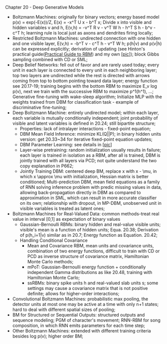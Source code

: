 Chapter 20 - Deep Generative Models
- Boltzmann Machines: originally for binary vectors; energy based model p(x) = exp(-E(x))/Z, E(x) = -x^T U x - b^T x; Divide x into visible and hidden variables v and h, E(v,h) = -v^T R v - v^T W h - h^T S h - b^v - c^T h; learning rule is local just as axons and dendrites firing locally;
- Restricted Boltzmann Machines: undirected connection with one hidden and one visible layer, E(v,h) = -b^T v - c^T h - v^T W h; p(h|v) and p(v|h) can be expressed explicitly; derivation of updating (see Hinton's practical guide([Practical Guide to RBM](http://www.cs.toronto.edu/~hinton/absps/guideTR.pdf)) and my own [[pic](https://github.com/yufengm/Papers/edit/master/reviews/rbm_update_derivation.jpg)]); block Gibbs sampling combined with CD or SML;
- Deep Belief Networks: fell out of favor and are rarely used today; every unit in each layer is connected to every unit in each neighboring layer; top two layers are undirected while the rest is directed with arrows coming from top to bottom pointing toward data layer; energy function see 20.17-19; training begins with the bottom RBM to maximize E_v log p(v), next we train with the successive RBM to maximize p^1(h^1), ...; Generative fine-tuning with wake-sleep algorithm; Initialize MLP with the weights trained from DBM for classification task - example of discriminative fine-tuning;
- Deep Boltzmann Machine: entirely undirected model; within each layer, each variable is mutually conditionally independent; joint probability of visible and latent variables is defined in 20.24; still bipartite structure;
  - Properties: lack of intralayer interactions - fixed-point equation;
  - DBM Mean Field Inference: minimize KL(Q||P); in binary hidden units version: get 20.33~34 for iterative fixed-point equation updates;
  - DBM Parameter Learning: see details in [[pic](https://github.com/yufengm/Papers/edit/master/reviews/dbm_training_update_derivation.jpg)]
  - Layer-wise pretraining: random initialization usually results in failure; each layer is trained in isolation as a RBM, after all is trained, DBM is jointly trained with all layers via PCD; not quite understand the two copy explanation in P662;
  - Jointly Training DBM: centered deep BM, replace x with x - \mu, in which x \approx \mu with initialization, Hessian matrix is better conditioned; Multi-prediction DBM, mean field equations as a family of RNN solving inference problem with predic missing values in data, allowing back-propagation directly in DBM as compared to approximation in SML, which can result in more accurate classifier on its own; relationship with dropout, in MP-DBM, unobserved unit in visible variables is treated as latent ones;
- Boltzmann Machines for Real-Valued Data: common methods-treat real value in interval [0,1] as expectation of binary values
  - Gaussian-Bernoulli RBMs: binary hidden and real-value visible units; visible's mean is a function of hidden units; Equa. 20.38; Derivation of p(h_i=1|v) similar as in 20.7; Energy function as Equation. 20.42;
  - Handling Conditional Covariance
    - Mean and Covariance RBM, mean units and covariance units, combination of two energy functions, difficult to train with CD or PCD as inverse structure of covariance matrix, Hamiltonian Monte Carlo methods; 
    - mPoT: Gaussian-Bernoulli energy function + conditionally independent Gamma distributions as like 20.48, training with Hamiltonian Monte Carlo;
    - ssRBMs: binary spike units h and real-valued slab units s; some settings may cause a covariance matrix that is not positive definite; allows for higher-order interactions;
- Convolutional Boltzmann Machines: probabilistic max pooling, the detector units at most one may be active at a time with only n+1 states; hard to deal with different spatial sizes of pooling;
- BM for Structured or Sequential Outputs: structured outputs and sequence modeling; PGM of character's movement; RNN-RBM for song composition, in which RNN emits parameters for each time step;
- Other Boltzmann Machines: extended with different training criteria besides log p(v); higher order BM;
